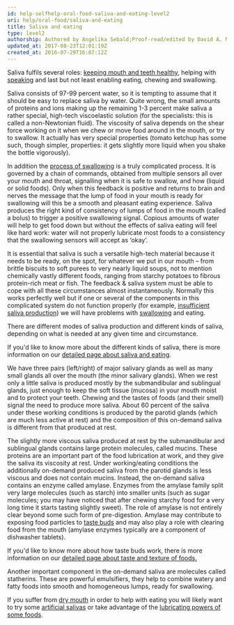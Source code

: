 ```yaml
---
id: help-selfhelp-oral-food-saliva-and-eating-level2
uri: help/oral-food/saliva-and-eating
title: Saliva and eating
type: level2
authorship: Authored by Angelika Sebald;Proof-read/edited by David A. Mitchell
updated_at: 2017-08-23T12:01:19Z
created_at: 2016-07-29T16:07:12Z
---
```


<p>Saliva fulfils several roles: <a href="/help/oral-hygiene/saliva-and-teeth-mucosa">keeping mouth and teeth healthy</a>,
    helping with <a href="/help/salt">speaking</a> and last but
    not least enabling eating, chewing and swallowing.</p>
<p>Saliva consists of 97-99 percent water, so it is tempting to
    assume that it should be easy to replace saliva by water.
    Quite wrong, the small amounts of proteins and ions making
    up the remaining 1-3 percent make saliva a rather special,
    high-tech viscoelastic solution (for the specialists: this
    is called a non-Newtonian fluid). The viscosity of saliva
    depends on the shear force working on it when we chew or
    move food around in the mouth, or try to swallow. It actually
    has very special properties (tomato ketchup has some such,
    though simpler, properties: it gets slightly more liquid
    when you shake the bottle vigorously).</p>
<p>In addition the <a href="/help/oral-food/swallowing-anatomy-physiology">process of swallowing</a>    is a truly complicated process. It is governed by a chain
    of commands, obtained from multiple sensors all over your
    mouth and throat, signalling when it is safe to swallow,
    and how (liquid or solid foods). Only when this feedback
    is positive and returns to brain and nerves the message that
    the lump of food in your mouth is ready for swallowing will
    this be a smooth and pleasant eating experience. Saliva produces
    the right kind of consistency of lumps of food in the mouth
    (called a bolus) to trigger a positive swallowing signal.
    Copious amounts of water will help to get food down but without
    the effects of saliva eating will feel like hard work: water
    will not properly lubricate most foods to a consistency that
    the swallowing sensors will accept as ‘okay’.</p>
<p>It is essential that saliva is such a versatile high-tech material
    because it needs to be ready, on the spot, for whatever we
    put in our mouth – from brittle biscuits to soft purees to
    very nearly liquid soups, not to mention chemically vastly
    different foods, ranging from starchy potatoes to fibrous
    protein-rich meat or fish. The feedback &amp; saliva system
    must be able to cope with all these circumstances almost
    instantaneously. Normally this works perfectly well but if
    one or several of the components in this complicated system
    do not function properly (for example, <a href="/diagnosis/a-z/xerostomia">insufficient saliva production</a>)
    we will have problems with <a href="/diagnosis/a-z/dysphagia">swallowing</a>    and eating.</p>
<p>There are different modes of saliva production and different
    kinds of saliva, depending on what is needed at any given
    time and circumstance.</p>
<aside>
    <p>If you'd like to know more about the different kinds
        of saliva, there is more information on our <a href="/help/oral-food/saliva-and-eating/detailed">detailed page about saliva and eating</a>.</p>
</aside>
<p>We have three pairs (left/right) of major salivary glands as
    well as many small glands all over the mouth (the minor salivary
    glands). When we rest only a little saliva is produced mostly
    by the submandibular and sublingual glands, just enough to
    keep the soft tissue (mucosa) in your mouth moist and to
    protect your teeth. Chewing and the tastes of foods (and
    their smell) signal the need to produce more saliva. About
    60 percent of the saliva under these working conditions is
    produced by the parotid glands (which are much less active
    at rest) and the composition of this on-demand saliva is
    different from that produced at rest.</p>
<p>The slightly more viscous saliva produced at rest by the submandibular
    and sublingual glands contains large protein molecules, called
    mucins. These proteins are an important part of the food
    lubrication at work, and they give the saliva its viscosity
    at rest. Under working/eating conditions the additionally
    on-demand produced saliva from the parotid glands is less
    viscous and does not contain mucins. Instead, the on-demand
    saliva contains an enzyme called amylase. Enzymes from the
    amylase family split very large molecules (such as starch)
    into smaller units (such as sugar molecules; you may have
    noticed that after chewing starchy food for a very long time
    it starts tasting slightly sweet). The role of amylase is
    not entirely clear beyond some such form of pre-digestion.
    Amylase may contribute to exposing food particles to <a href="/help/oral-food/ttt">taste buds</a>    and may also play a role with clearing food from the mouth
    (amylase enzymes typically are a component of dishwasher
    tablets).</p>
<aside>
    <p>If you'd like to know more about how taste buds work,
        there is more information on our <a href="/help/oral-food/ttt">detailed page about taste and texture of foods.</a></p>
</aside>
<p>Another important component in the on-demand saliva are molecules
    called statherins. These are powerful emulsifiers, they help
    to combine watery and fatty foods into smooth and homogeneous
    lumps, ready for swallowing.</p>
<p>If you suffer from <a href="/diagnosis/a-z/xerostomia">dry mouth</a>    in order to help with eating you will likely want to try
    some <a href="/help/oral-food/saliva-and-eating/detailed">artificial salivas</a>    or take advantage of the <a href="/help/oral-food/lubrication">lubricating powers of some foods</a>.</p>
